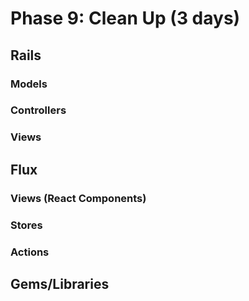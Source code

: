 # Phase 9: Clean Up (3 days)

## Rails
### Models

### Controllers

### Views

## Flux
### Views (React Components)

### Stores

### Actions

## Gems/Libraries

